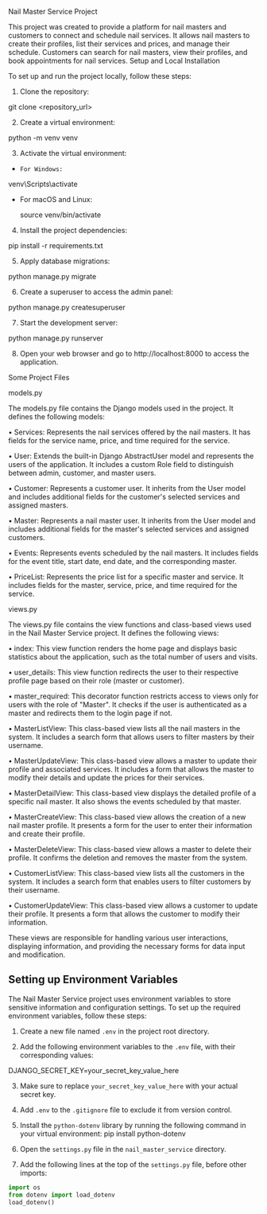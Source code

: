 Nail Master Service Project

This project was created to provide a platform for nail masters and customers to connect and schedule nail services. It allows nail masters to create their profiles, list their services and prices, and manage their schedule. Customers can search for nail masters, view their profiles, and book appointments for nail services.
Setup and Local Installation

To set up and run the project locally, follow these steps:

1.  Clone the repository:

git clone <repository_url>

2. Create a virtual environment:

python -m venv venv

3. Activate the virtual environment:

-	  For Windows:

venv\Scripts\activate

-	For macOS and Linux:

    source venv/bin/activate

4. Install the project dependencies:

pip install -r requirements.txt

5. Apply database migrations:

python manage.py migrate

6. Create a superuser to access the admin panel:

python manage.py createsuperuser

7. Start the development server:

python manage.py runserver

8. Open your web browser and go to http://localhost:8000 to access the application.


Some Project Files

models.py

The models.py file contains the Django models used in the project. It defines the following models:

•	Services: Represents the nail services offered by the nail masters. It has fields for the service name, price, and time required for the service.

•	User: Extends the built-in Django AbstractUser model and represents the users of the application. It includes a custom Role field to distinguish between admin, customer, and master users.

•	Customer: Represents a customer user. It inherits from the User model and includes additional fields for the customer's selected services and assigned masters.

•	Master: Represents a nail master user. It inherits from the User model and includes additional fields for the master's selected services and assigned customers.

•	Events: Represents events scheduled by the nail masters. It includes fields for the event title, start date, end date, and the corresponding master.

•	PriceList: Represents the price list for a specific master and service. It includes fields for the master, service, price, and time required for the service.

views.py

The views.py file contains the view functions and class-based views used in the Nail Master Service project. It defines the following views:

•	index: This view function renders the home page and displays basic statistics about the application, such as the total number of users and visits.

•	user_details: This view function redirects the user to their respective profile page based on their role (master or customer).

•	master_required: This decorator function restricts access to views only for users with the role of "Master". It checks if the user is authenticated as a master and redirects them to the login page if not.

•	MasterListView: This class-based view lists all the nail masters in the system. It includes a search form that allows users to filter masters by their username.

•	MasterUpdateView: This class-based view allows a master to update their profile and associated services. It includes a form that allows the master to modify their details and update the prices for their services.

•	MasterDetailView: This class-based view displays the detailed profile of a specific nail master. It also shows the events scheduled by that master.

•	MasterCreateView: This class-based view allows the creation of a new nail master profile. It presents a form for the user to enter their information and create their profile.

•	MasterDeleteView: This class-based view allows a master to delete their profile. It confirms the deletion and removes the master from the system.

•	CustomerListView: This class-based view lists all the customers in the system. It includes a search form that enables users to filter customers by their username.

•	CustomerUpdateView: This class-based view allows a customer to update their profile. It presents a form that allows the customer to modify their information.

These views are responsible for handling various user interactions, displaying information, and providing the necessary forms for data input and modification.
 

## Setting up Environment Variables

The Nail Master Service project uses environment variables to store sensitive information and configuration settings. To set up the required environment variables, follow these steps:

1. Create a new file named `.env` in the project root directory.

2. Add the following environment variables to the `.env` file, with their corresponding values:

DJANGO_SECRET_KEY=your_secret_key_value_here

3. Make sure to replace `your_secret_key_value_here` with your actual secret key.

4. Add `.env` to the `.gitignore` file to exclude it from version control.

5. Install the `python-dotenv` library by running the following command in your virtual environment:
pip install python-dotenv

6. Open the `settings.py` file in the `nail_master_service` directory.

7. Add the following lines at the top of the `settings.py` file, before other imports:
```python
import os
from dotenv import load_dotenv
load_dotenv()
